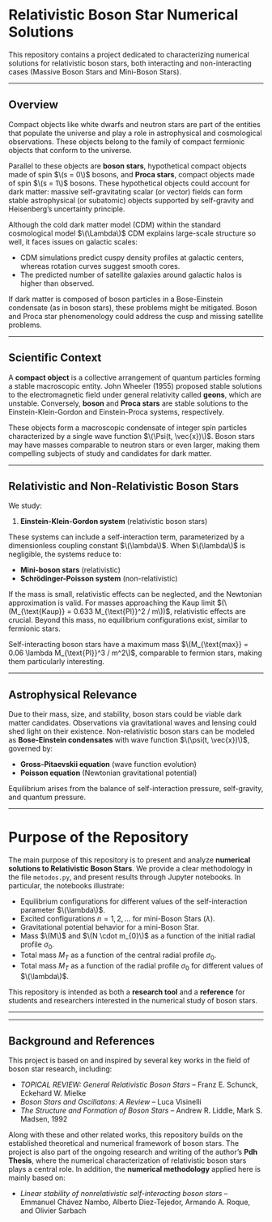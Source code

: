 # Relativistic Boson Star Numerical Solutions

This repository contains a project dedicated to characterizing numerical solutions for relativistic boson stars, both interacting and non-interacting cases (Massive Boson Stars and Mini-Boson Stars).

---

## Overview

Compact objects like white dwarfs and neutron stars are part of the entities that populate the universe and play a role in astrophysical and cosmological observations. These objects belong to the family of compact fermionic objects that conform to the universe.

Parallel to these objects are **boson stars**, hypothetical compact objects made of spin $\(s = 0\)$ bosons, and **Proca stars**, compact objects made of spin $\(s = 1\)$ bosons. These hypothetical objects could account for dark matter: massive self-gravitating scalar (or vector) fields can form stable astrophysical (or subatomic) objects supported by self-gravity and Heisenberg’s uncertainty principle.

Although the cold dark matter model (CDM) within the standard cosmological model $\(\Lambda\)$ CDM explains large-scale structure so well, it faces issues on galactic scales:  

- CDM simulations predict cuspy density profiles at galactic centers, whereas rotation curves suggest smooth cores.  
- The predicted number of satellite galaxies around galactic halos is higher than observed.  

If dark matter is composed of boson particles in a Bose-Einstein condensate (as in boson stars), these problems might be mitigated. Boson and Proca star phenomenology could address the cusp and missing satellite problems.

---

## Scientific Context

A **compact object** is a collective arrangement of quantum particles forming a stable macroscopic entity. John Wheeler (1955) proposed stable solutions to the electromagnetic field under general relativity called **geons**, which are unstable. Conversely, **boson** and **Proca stars** are stable solutions to the Einstein-Klein-Gordon and Einstein-Proca systems, respectively.

These objects form a macroscopic condensate of integer spin particles characterized by a single wave function $\(\Psi(t, \vec{x})\)$. Boson stars may have masses comparable to neutron stars or even larger, making them compelling subjects of study and candidates for dark matter.

---

## Relativistic and Non-Relativistic Boson Stars

We study:

1. **Einstein-Klein-Gordon system** (relativistic boson stars)  

These systems can include a self-interaction term, parameterized by a dimensionless coupling constant $\(\lambda\)$. When $\(\lambda\)$ is negligible, the systems reduce to:

- **Mini-boson stars** (relativistic)  
- **Schrödinger-Poisson system** (non-relativistic)

If the mass is small, relativistic effects can be neglected, and the Newtonian approximation is valid. For masses approaching the Kaup limit $(\(M_{\text{Kaup}} = 0.633 M_{\text{Pl}}^2 / m\))$, relativistic effects are crucial. Beyond this mass, no equilibrium configurations exist, similar to fermionic stars.  

Self-interacting boson stars have a maximum mass $\(M_{\text{max}} = 0.06 \lambda M_{\text{Pl}}^3 / m^2\)$, comparable to fermion stars, making them particularly interesting.

---

## Astrophysical Relevance

Due to their mass, size, and stability, boson stars could be viable dark matter candidates. Observations via gravitational waves and lensing could shed light on their existence. Non-relativistic boson stars can be modeled as **Bose-Einstein condensates** with wave function $\(\psi(t, \vec{x})\)$, governed by:

- **Gross-Pitaevskii equation** (wave function evolution)  
- **Poisson equation** (Newtonian gravitational potential)

Equilibrium arises from the balance of self-interaction pressure, self-gravity, and quantum pressure.

--- 

# Purpose of the Repository

The main purpose of this repository is to present and analyze **numerical solutions to Relativistic Boson Stars**. We provide a clear methodology in the file `metodos.py`, and present results through Jupyter notebooks. In particular, the notebooks illustrate:

- Equilibrium configurations for different values of the self-interaction parameter $\(\lambda\)$.  
- Excited configurations $n= 1,2,...$ for mini-Boson Stars ($\lambda$).  
- Gravitational potential behavior for a mini-Boson Star.  
- Mass $\(M\)$ and $\(N \cdot m_{0}\)$ as a function of the initial radial profile $\sigma_{0}$.  
- Total mass $M_T$ as a function of the central radial profile $\sigma_{0}$.  
- Total mass  $M_T$ as a function of the radial profile $\sigma_{0}$ for different values of $\(\lambda\)$.  

This repository is intended as both a **research tool** and a **reference** for students and researchers interested in the numerical study of boson stars.

---
---

## Background and References

This project is based on and inspired by several key works in the field of boson star research, including:  

- *TOPICAL REVIEW: General Relativistic Boson Stars* – Franz E. Schunck, Eckehard W. Mielke  
- *Boson Stars and Oscillatons: A Review* – Luca Visinelli  
- *The Structure and Formation of Boson Stars* – Andrew R. Liddle, Mark S. Madsen, 1992  

Along with these and other related works, this repository builds on the established theoretical and numerical framework of boson stars.
The project is also part of the ongoing research and writing of the author’s **Pdh Thesis**, where the numerical characterization of relativistic boson stars plays a central role. In addition, the **numerical methodology** applied here is mainly based on:  

- *Linear stability of nonrelativistic self-interacting boson stars* – Emmanuel Chávez Nambo, Alberto Diez-Tejedor, Armando A. Roque, and Olivier Sarbach  
